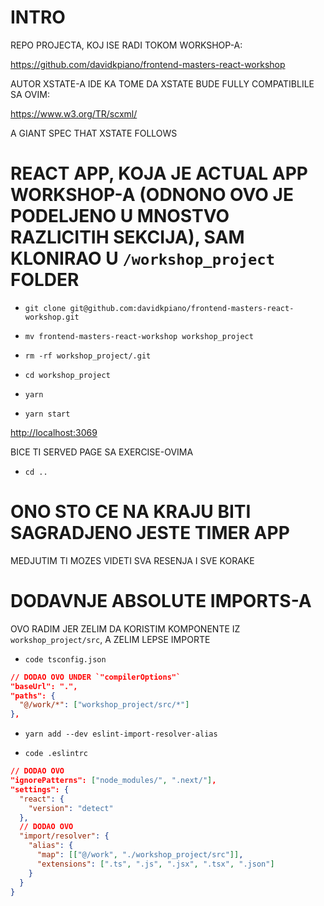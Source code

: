 # INTRO

REPO PROJECTA, KOJ ISE RADI TOKOM WORKSHOP-A:

<https://github.com/davidkpiano/frontend-masters-react-workshop>

AUTOR XSTATE-A IDE KA TOME DA XSTATE BUDE FULLY COMPATIBLILE SA OVIM:

<https://www.w3.org/TR/scxml/>

A GIANT SPEC THAT XSTATE FOLLOWS

# REACT APP, KOJA JE ACTUAL APP WORKSHOP-A (ODNONO OVO JE PODELJENO U MNOSTVO RAZLICITIH SEKCIJA), SAM KLONIRAO U `/workshop_project` FOLDER

- `git clone git@github.com:davidkpiano/frontend-masters-react-workshop.git`

- `mv frontend-masters-react-workshop workshop_project` 

- `rm -rf workshop_project/.git`

- `cd workshop_project`

- `yarn`

- `yarn start`

<http://localhost:3069>

BICE TI SERVED PAGE SA EXERCISE-OVIMA

- `cd ..`

# ONO STO CE NA KRAJU BITI SAGRADJENO JESTE TIMER APP

MEDJUTIM TI MOZES VIDETI SVA RESENJA I SVE KORAKE

# DODAVNJE ABSOLUTE IMPORTS-A

OVO RADIM JER ZELIM DA KORISTIM KOMPONENTE IZ `workshop_project/src`, A ZELIM LEPSE IMPORTE

- `code tsconfig.json`

```json
// DODAO OVO UNDER `"compilerOptions"`
"baseUrl": ".",
"paths": {
  "@/work/*": ["workshop_project/src/*"]
},
```

- `yarn add --dev eslint-import-resolver-alias`

- `code .eslintrc`

```json
// DODAO OVO
"ignorePatterns": ["node_modules/", ".next/"],
"settings": {
  "react": {
    "version": "detect"
  },
  // DODAO OVO
  "import/resolver": {
    "alias": {
      "map": [["@/work", "./workshop_project/src"]],
      "extensions": [".ts", ".js", ".jsx", ".tsx", ".json"]
    }
  }
}
```
